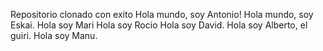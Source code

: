 Repositorio clonado con exito
Hola mundo, soy Antonio!
Hola mundo, soy Eskai.
Hola soy Mari
Hola soy Rocio
Hola soy David.
Hola soy Alberto, el guiri.
Hola soy Manu.

